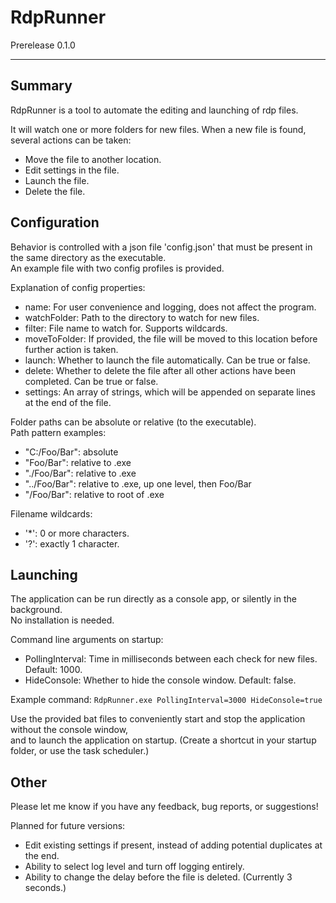 # RdpRunner
Prerelease 0.1.0

---
## Summary
RdpRunner is a tool to automate the editing and launching of rdp files.

It will watch one or more folders for new files.
When a new file is found, several actions can be taken:
- Move the file to another location.
- Edit settings in the file.
- Launch the file.
- Delete the file.

## Configuration
Behavior is controlled with  a json file 'config.json' that must be present in the same directory as the executable.\
An example file with two config profiles is provided.

Explanation of config properties:
- name: For user convenience and logging, does not affect the program.
- watchFolder: Path to the directory to watch for new files.
- filter: File name to watch for. Supports wildcards.
- moveToFolder: If provided, the file will be moved to this location before further action is taken.
- launch: Whether to launch the file automatically. Can be true or false.
- delete: Whether to delete the file after all other actions have been completed. Can be true or false.
- settings: An array of strings, which will be appended on separate lines at the end of the file.

Folder paths can be absolute or relative (to the executable).\
Path pattern examples:
- "C:/Foo/Bar":    absolute
- "Foo/Bar":       relative to .exe
- "./Foo/Bar":     relative to .exe
- "../Foo/Bar":    relative to .exe, up one level, then Foo/Bar
- "/Foo/Bar":      relative to root of .exe

Filename wildcards:
- '*':    0 or more characters.
- '?':    exactly 1 character.

## Launching
The application can be run directly as a console app, or silently in the background.\
No installation is needed.

Command line arguments on startup:
- PollingInterval: Time in milliseconds between each check for new files. Default: 1000.
- HideConsole: Whether to hide the console window. Default: false.

Example command: `RdpRunner.exe PollingInterval=3000 HideConsole=true`

Use the provided bat files to conveniently start and stop the application without the console window, \
and to launch the application on startup. (Create a shortcut in your startup folder, or use the task scheduler.)

## Other
Please let me know if you have any feedback, bug reports, or suggestions!

Planned for future versions:
- Edit existing settings if present, instead of adding potential duplicates at the end.
- Ability to select log level and turn off logging entirely.
- Ability to change the delay before the file is deleted. (Currently 3 seconds.)
